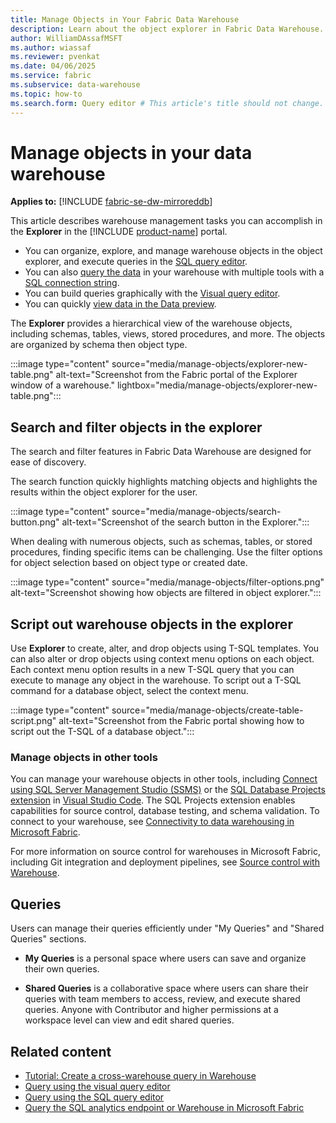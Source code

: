 ```yaml
---
title: Manage Objects in Your Fabric Data Warehouse
description: Learn about the object explorer in Fabric Data Warehouse.
author: WilliamDAssafMSFT
ms.author: wiassaf
ms.reviewer: pvenkat
ms.date: 04/06/2025
ms.service: fabric
ms.subservice: data-warehouse
ms.topic: how-to
ms.search.form: Query editor # This article's title should not change. If so, contact engineering.
---
```

# Manage objects in your data warehouse

**Applies to:** [!INCLUDE [fabric-se-dw-mirroreddb](includes/applies-to-version/fabric-se-dw-mirroreddb.md)]

This article describes warehouse management tasks you can accomplish in the **Explorer** in the [!INCLUDE [product-name](../includes/product-name.md)] portal. 

- You can organize, explore, and manage warehouse objects in the object explorer, and execute queries in the [SQL query editor](sql-query-editor.md).
- You can also [query the data](query-warehouse.md) in your warehouse with multiple tools with a [SQL connection string](connectivity.md).
- You can build queries graphically with the [Visual query editor](visual-query-editor.md).
- You can quickly [view data in the Data preview](data-preview.md).

The **Explorer** provides a hierarchical view of the warehouse objects, including schemas, tables, views, stored procedures, and more. The objects are organized by schema then object type.

:::image type="content" source="media/manage-objects/explorer-new-table.png" alt-text="Screenshot from the Fabric portal of the Explorer window of a warehouse." lightbox="media/manage-objects/explorer-new-table.png":::

## Search and filter objects in the explorer

The search and filter features in Fabric Data Warehouse are designed for ease of discovery. 

The search function quickly highlights matching objects and highlights the results within the object explorer for the user.

:::image type="content" source="media/manage-objects/search-button.png" alt-text="Screenshot of the search button in the Explorer.":::

When dealing with numerous objects, such as schemas, tables, or stored procedures, finding specific items can be challenging. Use the filter options for object selection based on object type or created date.

:::image type="content" source="media/manage-objects/filter-options.png" alt-text="Screenshot showing how objects are filtered in object explorer.":::

## Script out warehouse objects in the explorer

Use **Explorer** to create, alter, and drop objects using T-SQL templates. You can also alter or drop objects using context menu options on each object. Each context menu option results in a new T-SQL query that you can execute to manage any object in the warehouse. To script out a T-SQL command for a database object, select the context menu.

:::image type="content" source="media/manage-objects/create-table-script.png" alt-text="Screenshot from the Fabric portal showing how to script out the T-SQL of a database object.":::

### Manage objects in other tools

You can manage your warehouse objects in other tools, including [Connect using SQL Server Management Studio (SSMS)](how-to-connect.md#connect-using-sql-server-management-studio-ssms) or the [SQL Database Projects extension](/sql/azure-data-studio/extensions/sql-database-project-extension?view=fabric&preserve-view=true) in [Visual Studio Code](https://visualstudio.microsoft.com/downloads/). The SQL Projects extension enables capabilities for source control, database testing, and schema validation. To connect to your warehouse, see [Connectivity to data warehousing in Microsoft Fabric](connectivity.md).

For more information on source control for warehouses in Microsoft Fabric, including Git integration and deployment pipelines, see [Source control with Warehouse](source-control.md).

## Queries

Users can manage their queries efficiently under "My Queries" and "Shared Queries" sections.

- **My Queries** is a personal space where users can save and organize their own queries. 

- **Shared Queries** is a collaborative space where users can share their queries with team members to access, review, and execute shared queries. Anyone with Contributor and higher permissions at a workspace level can view and edit shared queries.

## Related content

- [Tutorial: Create a cross-warehouse query in Warehouse](tutorial-sql-cross-warehouse-query-editor.md)
- [Query using the visual query editor](visual-query-editor.md)
- [Query using the SQL query editor](sql-query-editor.md)
- [Query the SQL analytics endpoint or Warehouse in Microsoft Fabric](query-warehouse.md)